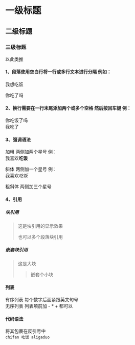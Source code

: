# 一级标题

## 二级标题

### 三级标题 
 以此类推

#### 1、段落使用空白行将一行或多行文本进行分隔 例如：  
我想吃饭

你吃了吗

#### 2、换行需要在一行末尾添加两个或多个空格 然后按回车键  例：  
你吃饭了吗  
我吃了

#### 3、强调语法  
加粗  两侧加两个星号  例：  
我喜欢**吃饭**

斜体  两侧加一个星号  例：  
我喜欢*吃饭*

粗斜体 两侧加三个星号

#### 4、引用
##### 块引用
>这是块引用的显示效果  
>
>也可以多个段落块引用

##### 嵌套块引用
>这是大块
>>嵌套个小块

#### 列表
有序列表 每个数字后面紧跟英文句号  
无序列表 列表项前加 - * + 都可以

#### 代码语法
将其包裹在反引号中  
`chifan 吃饭 aligaduo`




